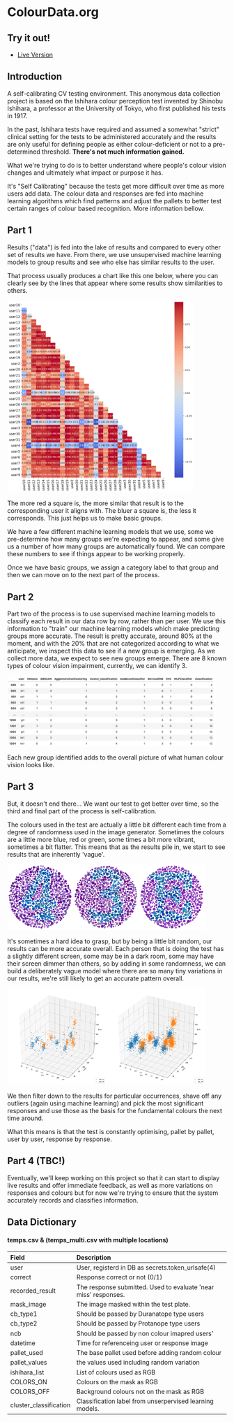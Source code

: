 # ColourData.org

## Try it out!
* [Live Version](https://colourdata.org)

## Introduction
A self-calibrating CV testing environment.
This anonymous data collection project is based on the Ishihara colour perception test invented by Shinobu Ishihara, a professor at the University of Tokyo, who first published his tests in 1917.

In the past, Ishihara tests have required and assumed a somewhat "strict" clinical setting for the tests to be administered accurately and the results are only useful for defining people as either colour-deficient or not to a pre-determined threshold. **There's not much information gained.**

What we're trying to do is to better understand where people's colour vision changes and ultimately what impact or purpose it has.

It's "Self Calibrating" because the tests get more difficult over time as more users add data. The colour data and responses are fed into machine learning algorithms which find patterns and adjust the pallets to better test certain ranges of colour based recognition. More information bellow.


## Part 1
Results ("data") is fed into the lake of results and compared to every other set of results we have. From there, we use unsupervised machine learning models to group results and see who else has similar results to the user.

That process usually produces a chart like this one below, where you can clearly see by the lines
that appear where some results show similarities to others.

<img src="static/img/user_correlations.png" alt="User responses correlations" width="85%" />

The more red a square is, the more similar that result is to the corresponding user it aligns with.
The bluer a square is, the less it corresponds. This just helps us to make basic groups.

We have a few different machine learning models that we use, some we pre-determine how many groups
we're expecting to appear, and some give us a number of how many groups are automatically found. We
can compare these numbers to see if things appear to be working properly.
</p>
<p>Once we have basic groups, we assign a category label to that group and then we can move on to the
next part of the process.

## Part 2
Part two of the process is to use supervised machine learning models to classify each result in our
data row by row, rather than per user. We use this information to "train" our machine learning
models which make predicting groups more accurate. The result is pretty accurate, around 80% at the
moment, and with the 20% that are not categorized according to what we anticipate, we inspect this
data to see if a new group is emerging. As we collect more data, we expect to see new groups emerge.
There are 8 known types of colour vision impairment, currently, we can identify 3.

<img src="static/img/classifications.png" alt="User responses correlations" style="width:95%" />

Each new group identified adds to the overall picture of what human colour vision looks like.

## Part 3
But, it doesn't end there...
We want our test to get better over time, so the third and final part of the process is
self-calibration.


The colours used in the test are actually a little bit different each time from a degree of
randomness used in the image generator. Sometimes the colours are a little more blue, red or green,
some times a bit more vibrant, sometimes a bit flatter. This means that as the results pile in, we
start to see results that are inherently 'vague'.

<img src="static/img/bluey1.png" alt="Pallet variation 1" width="30%" /><img src="static/img/bluey2.png" alt="Pallet variation 2" width="30%" /><img src="static/img/bluey3.png" alt="Pallet variation 3" width="30%" />

It's sometimes a hard idea to grasp, but by being a little bit random, our results can be more
accurate overall. Each person that is doing the test has a slightly different screen, some may be in
a dark room, some may have their screen dimmer than others, so by adding in some randomness, we can
build a deliberately vague model where there are so many tiny variations in our results, we're still
likely to get an accurate pattern overall.

<img src="static/img/colours1.png" alt="User responses 3d space 1" width="45%" /><img src="static/img/colours2.png" alt="User responses 3d space 2" width="45%" />

We then filter down to the results for particular occurrences, shave off any outliers (again using
machine learning) and pick the most significant responses and use those as the basis for the
fundamental colours the next time around.

What this means is that the test is constantly optimising, pallet by pallet, user by user, response
by response.


## Part 4 (TBC!)
Eventually, we'll keep working on this project so that it can start to display live results and
offer immediate feedback, as well as more variations on responses and colours but for now we're trying to
ensure that the system accurately records and classifies information.

## Data Dictionary

####  temps.csv & (temps_multi.csv with multiple locations)
| Field | Description |
| :--- | :--- |
| user | User, registerd in DB as secrets.token_urlsafe(4) |
| correct | Response correct or not (0/1) |
| recorded_result | The response submitted. Used to evaluate 'near miss' responses. |
| mask_image | The image masked within the test plate. |
| cb_type1 | Should be passed by Duranatope type users |
| cb_type2 | Should be passed by Protanope type users |
| ncb | Should be passed by non colour imapred users' |
| datetime | Time for referenceing user or response image |
| pallet_used | The base pallet used before adding random colour |
| pallet_values | the values used including random variation |
| ishihara_list | List of colours used as RGB |
| COLORS_ON | Colours on the mask as RGB |
| COLORS_OFF | Background colours not on the mask as RGB |
| cluster_classification | Classification label from unserpervised learning models. |


